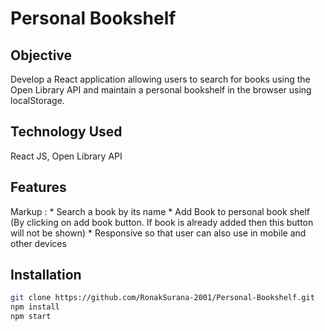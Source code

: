 # Personal Bookshelf  
## Objective  
Develop a React application allowing users to search for books using the Open Library API and maintain a personal bookshelf in the browser using localStorage.  
## Technology Used  
React JS, Open Library API
## Features 
 Markup : * Search a book by its name
          * Add Book to personal book shelf (By clicking on add book button. If book is already added then this button will not be shown)
          * Responsive so that user can also use in mobile and other devices  
## Installation  
```bash
git clone https://github.com/RonakSurana-2001/Personal-Bookshelf.git
npm install
npm start
```